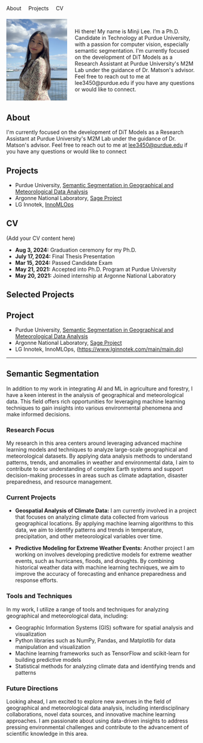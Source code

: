 <div style="display: flex; justify-content: space-between; align-items: center;">
    <nav>
        <a href="#About" style="margin-right: 15px; text-decoration: none;">About</a>
        <a href="#Projects" style="margin-right: 15px; text-decoration: none;">Projects</a>
        <a href="#NEWS" style="text-decoration: none;">CV</a>
    </nav>
</div>

<div style="display: flex; align-items: center; margin-top: 20px;">
    <div style="flex: 1; margin-right: 20px;">
        <img src="profile.jpg" alt="Profile Picture" width="200" height="auto">
    </div>
    <div style="flex: 2;">
        <p>Hi there! My name is Minji Lee. I’m a Ph.D. Candidate in Technology at Purdue University, with a passion for computer vision, especially semantic segmentation. I'm currently focused on the development of DiT Models as a Research Assistant at Purdue University's M2M Lab under the guidance of Dr. Matson's advisor. Feel free to reach out to me at <a href="mailto:lee3450@purdue.edu" style="color: inherit; text-decoration: none;">lee3450@purdue.edu</a> if you have any questions or would like to connect.</p>
    </div>
</div>

## <a id="About"></a>About

I'm currently focused on the development of DiT Models as a Research Assistant at Purdue University's M2M Lab under the guidance of Dr. Matson's advisor. Feel free to reach out to me at <a href="mailto:lee3450@purdue.edu" style="color: inherit; text-decoration: none;">lee3450@purdue.edu</a> if you have any questions or would like to connect

## <a id="Projects"></a>Projects

- Purdue University, [Semantic Segmentation in Geographical and Meteorological Data Analysis](https://github.com/MINJILEE-PURDUE/erc_tree_semantic_segmentation_in_mlops)
- Argonne National Laboratory, [Sage Project](https://www.anl.gov/mcs/sage-a-softwaredefined-sensor-network)
- LG Innotek, [InnoMLOps](https://www.lginnotek.com/main/main.do)

## <a id="NEWS"></a>CV

(Add your CV content here)

- **Aug 3, 2024:** Graduation ceremony for my Ph.D.
- **July 17, 2024:** Final Thesis Presentation
- **Mar 15, 2024:** Passed Candidate Exam
- **May 21, 2021:** Accepted into Ph.D. Program at Purdue University
- **May 20, 2021:** Joined internship at Argonne National Laboratory

## Selected Projects
## Project

- Purdue University, [Semantic Segmentation in Geographical and Meteorological Data Analysis](https://github.com/MINJILEE-PURDUE/erc_tree_semantic_segmentation_in_mlops)
- Argonne National Laboratory, [Sage Project](https://www.anl.gov/mcs/sage-a-softwaredefined-sensor-network)
- LG Innotek, InnoMLOps, (https://www.lginnotek.com/main/main.do)

---

## Semantic Segmentation
In addition to my work in integrating AI and ML in agriculture and forestry, I have a keen interest in the analysis of geographical and meteorological data. This field offers rich opportunities for leveraging machine learning techniques to gain insights into various environmental phenomena and make informed decisions.

### Research Focus

My research in this area centers around leveraging advanced machine learning models and techniques to analyze large-scale geographical and meteorological datasets. By applying data analysis methods to understand patterns, trends, and anomalies in weather and environmental data, I aim to contribute to our understanding of complex Earth systems and support decision-making processes in areas such as climate adaptation, disaster preparedness, and resource management.

### Current Projects

- **Geospatial Analysis of Climate Data:** I am currently involved in a project that focuses on analyzing climate data collected from various geographical locations. By applying machine learning algorithms to this data, we aim to identify patterns and trends in temperature, precipitation, and other meteorological variables over time.

- **Predictive Modeling for Extreme Weather Events:** Another project I am working on involves developing predictive models for extreme weather events, such as hurricanes, floods, and droughts. By combining historical weather data with machine learning techniques, we aim to improve the accuracy of forecasting and enhance preparedness and response efforts.

### Tools and Techniques

In my work, I utilize a range of tools and techniques for analyzing geographical and meteorological data, including:

- Geographic Information Systems (GIS) software for spatial analysis and visualization
- Python libraries such as NumPy, Pandas, and Matplotlib for data manipulation and visualization
- Machine learning frameworks such as TensorFlow and scikit-learn for building predictive models
- Statistical methods for analyzing climate data and identifying trends and patterns

### Future Directions

Looking ahead, I am excited to explore new avenues in the field of geographical and meteorological data analysis, including interdisciplinary collaborations, novel data sources, and innovative machine learning approaches. I am passionate about using data-driven insights to address pressing environmental challenges and contribute to the advancement of scientific knowledge in this area.
